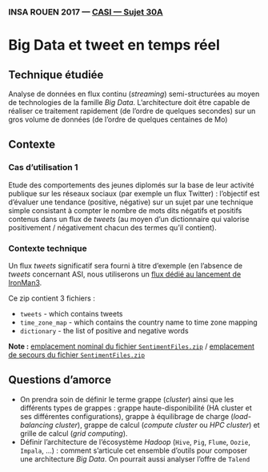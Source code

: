 ### INSA ROUEN 2017 — [CASI — Sujet 30A](http://prodageo.insa-rouen.fr/casi/sujetproj/sujetproj_30A_big_data_tweet.html)

# Big Data et tweet en temps réel

## Technique étudiée

Analyse de données en flux continu (*streaming*) semi-structurées au moyen de technologies de la famille *Big Data*. 
L’architecture doit être capable de réaliser ce traitement rapidement (de l’ordre de quelques secondes) sur un gros volume de données (de l’ordre de quelques centaines de Mo)

## Contexte
### Cas d’utilisation 1

Etude des comportements des jeunes diplomés sur la base de leur activité publique sur les réseaux sociaux (par exemple un flux Twitter) : 
l’objectif est d’évaluer une tendance (positive, négative) sur un sujet par une technique simple consistant à compter le nombre de mots 
dits négatifs et positifs contenus dans un flux de *tweets* (au moyen d’un dictionnaire qui valorise positivement / négativement chacun 
des termes qu’il contient).

### Contexte technique

Un flux *tweets* significatif sera fourni à titre d’exemple (en l’absence de *tweets* concernant ASI, nous utiliserons un [flux dédié au 
lancement de IronMan3](http://s3.amazonaws.com/hw-sandbox/tutorial13/SentimentFiles.zip). 

Ce zip contient 3 fichiers :

 - `tweets` - which contains tweets
 - `time_zone_map` - which contains the country name to time zone mapping
 - `dictionary` - the list of positive and negative words

**Note :** [emplacement nominal du fichier `SentimentFiles.zip`](http://s3.amazonaws.com/hw-sandbox/tutorial13/SentimentFiles.zip) / [emplacement de secours du fichier `SentimentFiles.zip`](http://casisbelli-03.insa-rouen.fr/casi/ressources/sujetproj/13A/SentimentFiles.zip)

## Questions d’amorce

- On prendra soin de définir le terme grappe (*cluster*) ainsi que les différents types de grappes : grappe haute-disponibilité (HA cluster et ses différentes configurations), 
  grappe à équilibrage de charge (*load-balancing cluster*), grappe de calcul (*compute cluster* ou *HPC cluster*) et grille de calcul (*grid computing*).
- Définir l’architecture de l’écosystème *Hadoop* (`Hive`, `Pig`, `Flume`, `Oozie`, `Impala`, …) : comment s’articule cet ensemble d’outils pour composer une architecture *Big Data*. On pourrait aussi analyser l’offre de `Talend`
